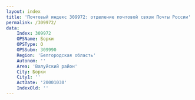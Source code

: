 ```yaml
---
layout: index
title: 'Почтовый индекс 309972: отделение почтовой связи Почты России'
permalink: /309972/
data:
    Index: 309972
    OPSName: Борки
    OPSType: О
    OPSSubm: 309990
    Region: 'Белгородская область'
    Autonom: ''
    Area: 'Валуйский район'
    City: Борки
    City1: ''
    ActDate: '20001030'
    IndexOld: ''
---
```

